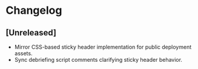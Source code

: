 # Changelog

## [Unreleased]
- Mirror CSS-based sticky header implementation for public deployment assets.
- Sync debriefing script comments clarifying sticky header behavior.
